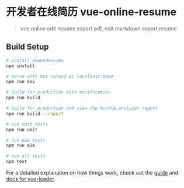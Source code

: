 <!--
 * @Author: honghong
 * @Date: 2019-09-06 17:47:36
 * @LastEditors: honghong
 * @LastEditTime: 2019-09-06 17:52:14
 * @Description: 
 * @email: 3300536651@qq.com
 -->

# 开发者在线简历 vue-online-resume

> vue online edit resume export pdf, edit markdown export resume

## Build Setup

``` bash
# install dependencies
npm install

# serve with hot reload at localhost:8080
npm run dev

# build for production with minification
npm run build

# build for production and view the bundle analyzer report
npm run build --report

# run unit tests
npm run unit

# run e2e tests
npm run e2e

# run all tests
npm test
```

For a detailed explanation on how things work, check out the [guide](http://vuejs-templates.github.io/webpack/) and [docs for vue-loader](http://vuejs.github.io/vue-loader).
